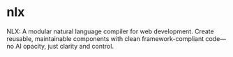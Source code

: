 # nlx
NLX: A modular natural language compiler for web development. Create reusable, maintainable components with clean framework-compliant code—no AI opacity, just clarity and control.

